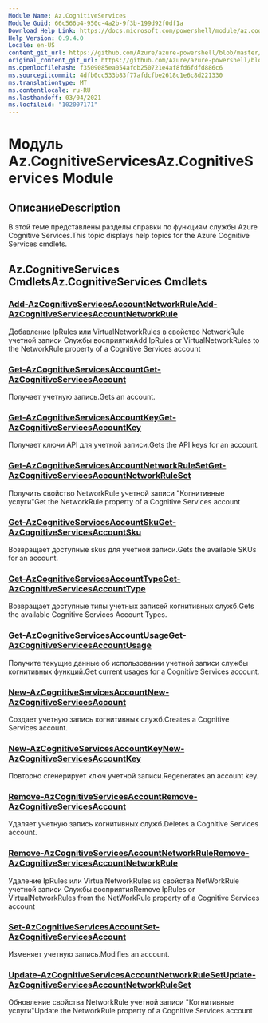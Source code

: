 ```yaml
---
Module Name: Az.CognitiveServices
Module Guid: 66c566b4-950c-4a2b-9f3b-199d92f0df1a
Download Help Link: https://docs.microsoft.com/powershell/module/az.cognitiveservices
Help Version: 0.9.4.0
Locale: en-US
content_git_url: https://github.com/Azure/azure-powershell/blob/master/src/CognitiveServices/CognitiveServices/help/Az.CognitiveServices.md
original_content_git_url: https://github.com/Azure/azure-powershell/blob/master/src/CognitiveServices/CognitiveServices/help/Az.CognitiveServices.md
ms.openlocfilehash: f3509085ea054afdb250721e4af8fd6fdfd886c6
ms.sourcegitcommit: 4dfb0cc533b83f77afdcfbe2618c1e6c8d221330
ms.translationtype: MT
ms.contentlocale: ru-RU
ms.lasthandoff: 03/04/2021
ms.locfileid: "102007171"
---
```

# <span data-ttu-id="d8338-101">Модуль Az.CognitiveServices</span><span class="sxs-lookup"><span data-stu-id="d8338-101">Az.CognitiveServices Module</span></span>
## <span data-ttu-id="d8338-102">Описание</span><span class="sxs-lookup"><span data-stu-id="d8338-102">Description</span></span>
<span data-ttu-id="d8338-103">В этой теме представлены разделы справки по функциям службы Azure Cognitive Services.</span><span class="sxs-lookup"><span data-stu-id="d8338-103">This topic displays help topics for the Azure Cognitive Services cmdlets.</span></span>

## <span data-ttu-id="d8338-104">Az.CognitiveServices Cmdlets</span><span class="sxs-lookup"><span data-stu-id="d8338-104">Az.CognitiveServices Cmdlets</span></span>
### [<span data-ttu-id="d8338-105">Add-AzCognitiveServicesAccountNetworkRule</span><span class="sxs-lookup"><span data-stu-id="d8338-105">Add-AzCognitiveServicesAccountNetworkRule</span></span>](Add-AzCognitiveServicesAccountNetworkRule.md)
<span data-ttu-id="d8338-106">Добавление IpRules или VirtualNetworkRules в свойство NetworkRule учетной записи Службы восприятия</span><span class="sxs-lookup"><span data-stu-id="d8338-106">Add IpRules or VirtualNetworkRules to the NetworkRule property of a Cognitive Services account</span></span>

### [<span data-ttu-id="d8338-107">Get-AzCognitiveServicesAccount</span><span class="sxs-lookup"><span data-stu-id="d8338-107">Get-AzCognitiveServicesAccount</span></span>](Get-AzCognitiveServicesAccount.md)
<span data-ttu-id="d8338-108">Получает учетную запись.</span><span class="sxs-lookup"><span data-stu-id="d8338-108">Gets an account.</span></span>

### [<span data-ttu-id="d8338-109">Get-AzCognitiveServicesAccountKey</span><span class="sxs-lookup"><span data-stu-id="d8338-109">Get-AzCognitiveServicesAccountKey</span></span>](Get-AzCognitiveServicesAccountKey.md)
<span data-ttu-id="d8338-110">Получает ключи API для учетной записи.</span><span class="sxs-lookup"><span data-stu-id="d8338-110">Gets the API keys for an account.</span></span>

### [<span data-ttu-id="d8338-111">Get-AzCognitiveServicesAccountNetworkRuleSet</span><span class="sxs-lookup"><span data-stu-id="d8338-111">Get-AzCognitiveServicesAccountNetworkRuleSet</span></span>](Get-AzCognitiveServicesAccountNetworkRuleSet.md)
<span data-ttu-id="d8338-112">Получить свойство NetworkRule учетной записи "Когнитивные услуги"</span><span class="sxs-lookup"><span data-stu-id="d8338-112">Get the NetworkRule property of a Cognitive Services account</span></span>

### [<span data-ttu-id="d8338-113">Get-AzCognitiveServicesAccountSku</span><span class="sxs-lookup"><span data-stu-id="d8338-113">Get-AzCognitiveServicesAccountSku</span></span>](Get-AzCognitiveServicesAccountSku.md)
<span data-ttu-id="d8338-114">Возвращает доступные skus для учетной записи.</span><span class="sxs-lookup"><span data-stu-id="d8338-114">Gets the available SKUs for an account.</span></span>

### [<span data-ttu-id="d8338-115">Get-AzCognitiveServicesAccountType</span><span class="sxs-lookup"><span data-stu-id="d8338-115">Get-AzCognitiveServicesAccountType</span></span>](Get-AzCognitiveServicesAccountType.md)
<span data-ttu-id="d8338-116">Возвращает доступные типы учетных записей когнитивных служб.</span><span class="sxs-lookup"><span data-stu-id="d8338-116">Gets the available Cognitive Services Account Types.</span></span>

### [<span data-ttu-id="d8338-117">Get-AzCognitiveServicesAccountUsage</span><span class="sxs-lookup"><span data-stu-id="d8338-117">Get-AzCognitiveServicesAccountUsage</span></span>](Get-AzCognitiveServicesAccountUsage.md)
<span data-ttu-id="d8338-118">Получите текущие данные об использовании учетной записи службы когнитивных функций.</span><span class="sxs-lookup"><span data-stu-id="d8338-118">Get current usages for a Cognitive Services account.</span></span>

### [<span data-ttu-id="d8338-119">New-AzCognitiveServicesAccount</span><span class="sxs-lookup"><span data-stu-id="d8338-119">New-AzCognitiveServicesAccount</span></span>](New-AzCognitiveServicesAccount.md)
<span data-ttu-id="d8338-120">Создает учетную запись когнитивных служб.</span><span class="sxs-lookup"><span data-stu-id="d8338-120">Creates a Cognitive Services account.</span></span>

### [<span data-ttu-id="d8338-121">New-AzCognitiveServicesAccountKey</span><span class="sxs-lookup"><span data-stu-id="d8338-121">New-AzCognitiveServicesAccountKey</span></span>](New-AzCognitiveServicesAccountKey.md)
<span data-ttu-id="d8338-122">Повторно сгенерирует ключ учетной записи.</span><span class="sxs-lookup"><span data-stu-id="d8338-122">Regenerates an account key.</span></span>

### [<span data-ttu-id="d8338-123">Remove-AzCognitiveServicesAccount</span><span class="sxs-lookup"><span data-stu-id="d8338-123">Remove-AzCognitiveServicesAccount</span></span>](Remove-AzCognitiveServicesAccount.md)
<span data-ttu-id="d8338-124">Удаляет учетную запись когнитивных служб.</span><span class="sxs-lookup"><span data-stu-id="d8338-124">Deletes a Cognitive Services account.</span></span>

### [<span data-ttu-id="d8338-125">Remove-AzCognitiveServicesAccountNetworkRule</span><span class="sxs-lookup"><span data-stu-id="d8338-125">Remove-AzCognitiveServicesAccountNetworkRule</span></span>](Remove-AzCognitiveServicesAccountNetworkRule.md)
<span data-ttu-id="d8338-126">Удаление IpRules или VirtualNetworkRules из свойства NetWorkRule учетной записи Службы восприятия</span><span class="sxs-lookup"><span data-stu-id="d8338-126">Remove IpRules or VirtualNetworkRules from the NetWorkRule property of a Cognitive Services account</span></span>

### [<span data-ttu-id="d8338-127">Set-AzCognitiveServicesAccount</span><span class="sxs-lookup"><span data-stu-id="d8338-127">Set-AzCognitiveServicesAccount</span></span>](Set-AzCognitiveServicesAccount.md)
<span data-ttu-id="d8338-128">Изменяет учетную запись.</span><span class="sxs-lookup"><span data-stu-id="d8338-128">Modifies an account.</span></span>

### [<span data-ttu-id="d8338-129">Update-AzCognitiveServicesAccountNetworkRuleSet</span><span class="sxs-lookup"><span data-stu-id="d8338-129">Update-AzCognitiveServicesAccountNetworkRuleSet</span></span>](Update-AzCognitiveServicesAccountNetworkRuleSet.md)
<span data-ttu-id="d8338-130">Обновление свойства NetworkRule учетной записи "Когнитивные услуги"</span><span class="sxs-lookup"><span data-stu-id="d8338-130">Update the NetworkRule property of a Cognitive Services account</span></span>

